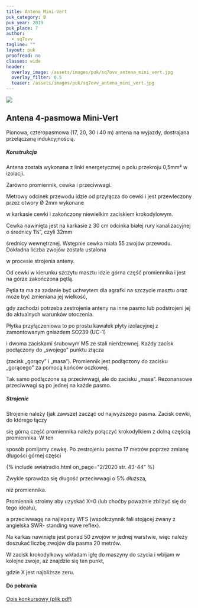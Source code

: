 ```yaml
---
title: Antena Mini-Vert
puk_category: B
puk_year: 2019
puk_place: 7
author: 
  - sq7ovv
tagline: ""
layout: puk
proofread: no
classes: wide
header:
  overlay_image: /assets/images/puk/sq7ovv_antena_mini_vert.jpg
  overlay_filter: 0.5
  teaser: /assets/images/puk/sq7ovv_antena_mini_vert.jpg
---
```






 



![](assets/data/img/projects/2019-7-0.jpg) 



Antena 4-pasmowa Mini-Vert
--------------------------





 Pionowa, czteropasmowa (17, 20, 30 i 40 m) antena na wyjazdy, dostrajana przełączaną indukcyjnością.




##### Konstrukcja




 Antena została wykonana z linki energetycznej o polu przekroju 0,5mm² w izolacji.

 Zarówno promiennik, cewka i przeciwwagi.

 




 Metrowy odcinek przewodu idzie od przyłącza do cewki i jest przewleczony przez otwory Ø 2mm wykonane

 w karkasie cewki i zakończony niewielkim zaciskiem krokodylowym.

 




 Cewka nawinięta jest na karkasie z 30 cm odcinka białej rury kanalizacyjnej o średnicy 1¼”, czyli 32mm

 średnicy wewnętrznej. Wstępnie cewka miała 55 zwojów przewodu. Dokładna liczba zwojów została ustalona

 w procesie strojenia anteny.

 




 Od cewki w kierunku szczytu masztu idzie górna część promiennika i jest na górze zakończona pętlą.

 Pętla ta ma za zadanie być uchwytem dla agrafki na szczycie masztu oraz może być zmieniana jej wielkość,

 gdy zachodzi potrzeba zestrojenia anteny na inne pasmo lub podstrojeni jej do aktualnych warunków otoczenia.






Płytka przyłączeniowa to po prostu kawałek płyty izolacyjnej z zamontowanym gniazdem SO239 (UC-1)

 i dwoma zaciskami śrubowym M5 ze stali nierdzewnej. Każdy zacisk podłączony do „swojego” punktu złącza

 (zacisk „gorący” i „masa”). Promiennik jest podłączony do zacisku „gorącego” za pomocą końców oczkowej.

 Tak samo podłączone są przeciwwagi, ale do zacisku „masa”. Rezonansowe przeciwwagi są po jednej na każde pasmo.

 


##### Strojenie




 Strojenie należy (jak zawsze) zacząć od najwyższego pasma. Zacisk cewki, do którego łączy

 się górną część promiennika należy połączyć krokodylkiem z dolną częścią promiennika. W ten

 sposób pomijamy cewkę. Po zestrojeniu pasma 17 metrów poprzez zmianę długości górnej części

{% include swiatradio.html on_page="2/2020 str. 43-44" %}

 Zwykle sprawdza się długość przeciwwagi o 5% dłuższa,

 niż promiennika.






 Promiennik stroimy aby uzyskać X=0 (lub choćby poważnie zbliżyć się do tego ideału),

 a przeciwwagę na najlepszy WFS (współczynnik fali stojącej zwany z angielska SWR- standing wave reflex).

 Na karkas nawinięte jest ponad 50 zwojów w jednej warstwie, więc należy doszukać liczbę zwojów dla pasma 20 metrów.

 W zacisk krokodylkowy wkładam igłę do maszyny do szycia i wbijam w kolejne zwoje, aż znajdzie się ten punkt,

 gdzie X jest najbliższe zeru.

 



#### Do pobrania

[Opis konkursowy (plik pdf)](/assets/bin/SQ7OVV_Antena-4-pasmowa-minivert.pdf)






 





 


